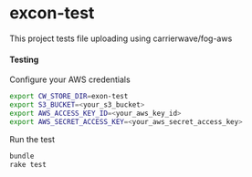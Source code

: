# excon-test

This project tests file uploading using carrierwave/fog-aws

#### Testing
Configure your AWS credentials
```bash
export CW_STORE_DIR=exon-test
export S3_BUCKET=<your_s3_bucket>
export AWS_ACCESS_KEY_ID=<your_aws_key_id>
export AWS_SECRET_ACCESS_KEY=<your_aws_secret_access_key>
```

Run the test
```bash
bundle
rake test
```
